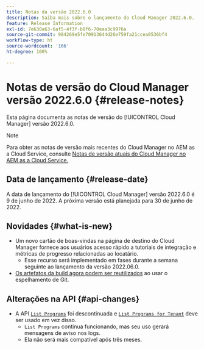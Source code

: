 ```yaml
---
title: Notas da versão 2022.6.0
description: Saiba mais sobre o lançamento do Cloud Manager 2022.6.0.
feature: Release Information
exl-id: 7e630a63-6af5-4f3f-b8f6-70eaa3c9976a
source-git-commit: 984269e5fe70913644d26e759fa21ccea0536bf4
workflow-type: ht
source-wordcount: '166'
ht-degree: 100%

---
```


# Notas de versão do Cloud Manager versão 2022.6.0 {#release-notes}

Esta página documenta as notas de versão do [!UICONTROL Cloud Manager] versão 2022.6.0.

>[!NOTE]
>
>Para obter as notas de versão mais recentes do Cloud Manager no AEM as a Cloud Service, consulte [Notas de versão atuais do Cloud Manager no AEM as a Cloud Service.](https://experienceleague.adobe.com/pt-br/docs/experience-manager-cloud-service/content/release-notes/cloud-manager/current)

## Data de lançamento {#release-date}

A data de lançamento do [!UICONTROL Cloud Manager] versão 2022.6.0 é 9 de junho de 2022. A próxima versão está planejada para 30 de junho de 2022.

## Novidades {#what-is-new}

* Um novo cartão de boas-vindas na página de destino do Cloud Manager fornece aos usuários acesso rápido a tutoriais de integração e métricas de progresso relacionadas ao locatário.
   * Esse recurso será implementado em fases durante a semana seguinte ao lançamento da versão 2022.06.0.
* [Os artefatos da build agora podem ser reutilizados](/help/getting-started/project-setup.md#build-artifact-reuse) ao usar o espelhamento de Git.

## Alterações na API {#api-changes}

* A API [`List Programs`](https://developer.adobe.com/experience-cloud/cloud-manager/reference/api/#operation/getPrograms) foi descontinuada e [`List Programs for Tenant`](https://developer.adobe.com/experience-cloud/cloud-manager/reference/api/#operation/getProgramsForTenant) deve ser usado em vez disso.
   * `List Programs` continua funcionando, mas seu uso gerará mensagens de aviso nos logs.
   * Ela não será mais compatível após três meses.
